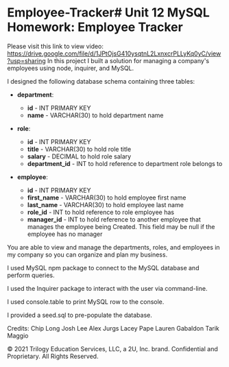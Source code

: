 # Employee-Tracker# Unit 12 MySQL Homework: Employee Tracker
Please visit this link to view video:
https://drive.google.com/file/d/1JPtOjsG410ysqtnL2LxnxcrPLLyKq0yC/view?usp=sharing
In this project I built a solution for managing a company's employees using node, inquirer, and MySQL.

I designed the following database schema containing three tables:

- **department**:

  - **id** - INT PRIMARY KEY
  - **name** - VARCHAR(30) to hold department name

- **role**:

  - **id** - INT PRIMARY KEY
  - **title** - VARCHAR(30) to hold role title
  - **salary** - DECIMAL to hold role salary
  - **department_id** - INT to hold reference to department role belongs to

- **employee**:

  - **id** - INT PRIMARY KEY
  - **first_name** - VARCHAR(30) to hold employee first name
  - **last_name** - VARCHAR(30) to hold employee last name
  - **role_id** - INT to hold reference to role employee has
  - **manager_id** - INT to hold reference to another employee that manages the employee being Created. This field may be null if the employee has no manager

You are able to view and manage the departments, roles, and employees in my company
so you can organize and plan my business.

I used MySQL npm package to connect to the MySQL database and perform queries.

I used the Inquirer package to interact with the user via command-line.

I used console.table to print MySQL row to the console.

I provided a seed.sql to pre-populate the database.

Credits:
Chip Long
Josh Lee
Alex Jurgs
Lacey Pape
Lauren Gabaldon
Tarik Maggio

© 2021 Trilogy Education Services, LLC, a 2U, Inc. brand. Confidential and Proprietary. All Rights Reserved.
